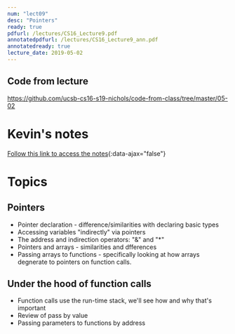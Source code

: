 ```yaml
---
num: "lect09"
desc: "Pointers"
ready: true
pdfurl: /lectures/CS16_Lecture9.pdf
annotatedpdfurl: /lectures/CS16_Lecture9_ann.pdf
annotatedready: true
lecture_date: 2019-05-02
---
```


## Code from lecture

<https://github.com/ucsb-cs16-s19-nichols/code-from-class/tree/master/05-02>

# Kevin's notes

[Follow this link to access the notes](/lectures/CS16_Lecture9_Notes.docx){:data-ajax="false"}

# Topics

## Pointers

* Pointer declaration - difference/similarities with declaring basic types
* Accessing variables "indirectly" via pointers
* The address and indirection operators: "&" and "*"
* Pointers and arrays - similarities and dfferences
* Passing arrays to functions - specifically looking at how arrays degnerate to pointers on function calls.


## Under the hood of function calls
* Function calls use the run-time stack, we'll see how and why that's important
* Review of pass by value
* Passing parameters to functions by address

